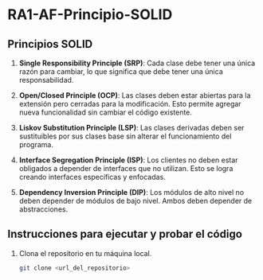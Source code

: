 # RA1-AF-Principio-SOLID
## Principios SOLID

1. **Single Responsibility Principle (SRP)**: Cada clase debe tener una única razón para cambiar, lo que significa que debe tener una única responsabilidad.

2. **Open/Closed Principle (OCP)**: Las clases deben estar abiertas para la extensión pero cerradas para la modificación. Esto permite agregar nueva funcionalidad sin cambiar el código existente.

3. **Liskov Substitution Principle (LSP)**: Las clases derivadas deben ser sustituibles por sus clases base sin alterar el funcionamiento del programa.

4. **Interface Segregation Principle (ISP)**: Los clientes no deben estar obligados a depender de interfaces que no utilizan. Esto se logra creando interfaces específicas y enfocadas.

5. **Dependency Inversion Principle (DIP)**: Los módulos de alto nivel no deben depender de módulos de bajo nivel. Ambos deben depender de abstracciones.

## Instrucciones para ejecutar y probar el código

1. Clona el repositorio en tu máquina local.
   ```bash
   git clone <url_del_repositorio>
